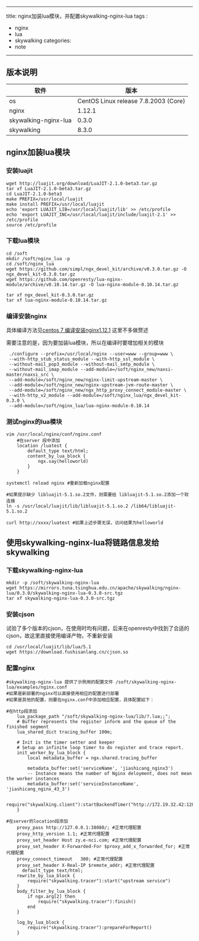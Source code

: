 
---
title: nginx加装lua模块，并配置skywalking-nginx-lua
tags :
 - nginx
 - lua
 - skywalking
categories:
 - note
---
## 版本说明
软件|版本
-|-
os|CentOS Linux release 7.8.2003 (Core)
nginx|1.12.1
skywalking-nginx-lua|0.3.0
skywalking|8.3.0


## nginx加装lua模块

### 安装luajit
```shell
wget http://luajit.org/download/LuaJIT-2.1.0-beta3.tar.gz
tar xf LuaJIT-2.1.0-beta3.tar.gz 
cd LuaJIT-2.1.0-beta3
make PREFIX=/usr/local/luajit
make install PREFIX=/usr/local/luajit
echo 'export LUAJIT_LIB=/usr/local/luajit/lib' >> /etc/profile
echo 'export LUAJIT_INC=/usr/local/luajit/include/luajit-2.1' >> /etc/profile
source /etc/profile
```

### 下载lua模块
```shell
cd /soft
mkdir /soft/nginx_lua -p
cd /soft/nginx_lua
wget https://github.com/simpl/ngx_devel_kit/archive/v0.3.0.tar.gz -O ngx_devel_kit-0.3.0.tar.gz
wget https://github.com/openresty/lua-nginx-module/archive/v0.10.14.tar.gz -O lua-nginx-module-0.10.14.tar.gz

tar xf ngx_devel_kit-0.3.0.tar.gz
tar xf lua-nginx-module-0.10.14.tar.gz
```

### 编译安装nginx
具体编译方法见[centos 7 编译安装nginx1.12.1](https://www.fushisanlang.cn/2021/02/09/note/nginx/centos%207%20%E7%BC%96%E8%AF%91%E5%AE%89%E8%A3%85nginx1.12.1%E5%B9%B6%E5%8A%A0%E8%BD%BDnginx_upstream_check_module%E6%A8%A1%E5%9D%97/)
这里不多做赘述

需要注意的是，因为要加装lua模块，所以在编译时要增加相关的模块
```shell
 ./configure --prefix=/usr/local/nginx --user=www --group=www \
 --with-http_stub_status_module --with-http_ssl_module \
 --without-mail_pop3_module --without-mail_smtp_module \
 --without-mail_imap_module --add-module=/soft/nginx_new/naxsi-master/naxsi_src \
 --add-module=/soft/nginx_new/nginx-limit-upstream-master \
 --add-module=/soft/nginx_new/nginx-upstream-jvm-route-master \
 --add-module=/soft/nginx_new/ngx_http_proxy_connect_module-master \
 --with-http_v2_module --add-module=/soft/nginx_lua/ngx_devel_kit-0.3.0 \
 --add-module=/soft/nginx_lua/lua-nginx-module-0.10.14
```

### 测试nginx的lua模块
```
vim /usr/local/nginx/conf/nginx.conf
    #在server 段中添加
    location /luatest {
        default_type text/html;
        content_by_lua_block {
            ngx.say(helloworld)
        }
    }

systemctl reload nginx #重新加载nginx配置

#如果提示缺少 libluajit-5.1.so.2文件，则需要给 libluajit-5.1.so.2添加一个软连接
ln -s /usr/local/luajit/lib/libluajit-5.1.so.2 /lib64/libluajit-5.1.so.2

curl http://xxxx/luatest #如果上述步骤无误，访问结果为helloworld
```

## 使用skywalking-nginx-lua将链路信息发给skywalking

### 下载skywalking-nginx-lua
```
mkdir -p /soft/skywalking-nginx-lua
wget https://mirrors.tuna.tsinghua.edu.cn/apache/skywalking/nginx-lua/0.3.0/skywalking-nginx-lua-0.3.0-src.tgz
tar xf skywalking-nginx-lua-0.3.0-src.tgz
```

### 安装cjson
试验了多个版本的cjson，在使用时均有问题，后来在openresty中找到了合适的cjson，故这里直接使用编译产物，不重新安装
```shell
cd /usr/local/luajit/lib/lua/5.1
wget https://download.fushisanlang.cn/cjson.so
```

### 配置nginx
```shell
#skywalking-nginx-lua 提供了示例用的配置文件 /soft/skywalking-nginx-lua/examples/nginx.conf
#如果是新部署的nginx可以直接使用相应的配置进行部署
#如果是其他的配置，则要在nginx.conf中添加相应配置，具体配置如下：

#在http段添加
    lua_package_path "/soft/skywalking-nginx-lua/lib/?.lua;;";
    # Buffer represents the register inform and the queue of the finished segment
    lua_shared_dict tracing_buffer 100m;

    # Init is the timer setter and keeper
    # Setup an infinite loop timer to do register and trace report.
    init_worker_by_lua_block {
        local metadata_buffer = ngx.shared.tracing_buffer

        metadata_buffer:set('serviceName', 'jiashicang_nginx3')
        -- Instance means the number of Nginx deloyment, does not mean the worker instances
        metadata_buffer:set('serviceInstanceName', 'jiashicang_nginx_43_3')

        require("skywalking.client"):startBackendTimer("http://172.19.32.42:12800")
    }

#在server的location段添加
    proxy_pass http://127.0.0.1:38080/; #正常代理配置
    proxy_http_version 1.1; #正常代理配置
    proxy_set_header Host zy.e-nci.com; #正常代理配置
    proxy_set_header X-Forwarded-For $proxy_add_x_forwarded_for; #正常代理配置
    proxy_connect_timeout   300; #正常代理配置
    proxy_set_header X-Real-IP $remote_addr; #正常代理配置
      default_type text/html;
    rewrite_by_lua_block {
        require("skywalking.tracer"):start("upstream service")
    }
    body_filter_by_lua_block {
        if ngx.arg[2] then
            require("skywalking.tracer"):finish()
        end
    }

    log_by_lua_block {
        require("skywalking.tracer"):prepareForReport()
    }

```